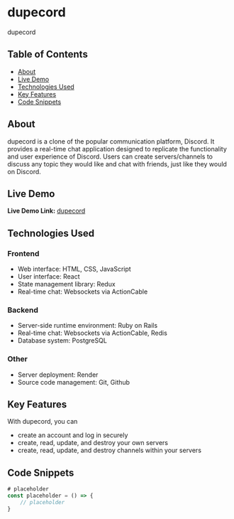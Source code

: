 # dupecord

dupecord

## Table of Contents

- [About](#about)
- [Live Demo](#live-demo)
- [Technologies Used](#technologies-used)
- [Key Features](#key-features)
- [Code Snippets](#code-snippets)

## About

dupecord is a clone of the popular communication platform, Discord. It provides a real-time chat application designed to replicate the functionality and user experience of Discord. Users can create servers/channels to discuss any topic they would like and chat with friends, just like they would on Discord.

## Live Demo
**Live Demo Link:** [dupecord](https://dupecord.onrender.com)

## Technologies Used

### Frontend
- Web interface: HTML, CSS, JavaScript
- User interface: React
- State management library: Redux
- Real-time chat: Websockets via ActionCable

### Backend
- Server-side runtime environment: Ruby on Rails
- Real-time chat: Websockets via ActionCable, Redis
- Database system: PostgreSQL

### Other
- Server deployment: Render
- Source code management: Git, Github

## Key Features

With dupecord, you can
- create an account and log in securely
- create, read, update, and destroy your own servers
- create, read, update, and destroy channels within your servers

## Code Snippets

```JavaScript
# placeholder
const placeholder = () => {
    // placeholder
}
```